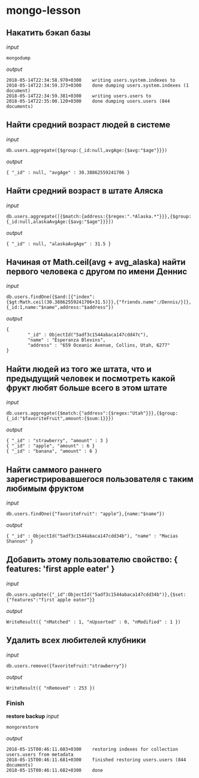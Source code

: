 # mongo-lesson
## Накатить бэкап базы
*input*
```
mongodump
```
*output*
```
2018-05-14T22:34:58.970+0300    writing users.system.indexes to
2018-05-14T22:34:59.373+0300    done dumping users.system.indexes (1 document)
2018-05-14T22:34:59.381+0300    writing users.users to
2018-05-14T22:35:00.120+0300    done dumping users.users (844 documents)
```
## Найти средний возраст людей в системе
*input*
```
db.users.aggregate({$group:{_id:null,avgAge:{$avg:"$age"}}})
```
*output*
```
{ "_id" : null, "avgAge" : 30.38862559241706 }
```
## Найти средний возраст в штате Аляска
*input*
```
db.users.aggregate([{$match:{address:{$regex:".*Alaska.*"}}},{$group:{_id:null,alaskaAvgAge:{$avg:"$age"}}}])
```
*output*
```
{ "_id" : null, "alaskaAvgAge" : 31.5 }
```
## Начиная от Math.ceil(avg + avg_alaska) найти первого человека с другом по имени Деннис
*input*
```
db.users.findOne({$and:[{"index":{$gt:Math.ceil(30.38862559241706+31.5)}},{"friends.name":/Dennis/}]},{_id:1,name:"$name",address:"$address"})
```
*output*
```
{
        "_id" : ObjectId("5adf3c1544abaca147cdd47c"),
        "name" : "Esperanza Blevins",
        "address" : "659 Oceanic Avenue, Collins, Utah, 6277"
}
```
## Найти людей из того же штата, что и предыдущий человек и посмотреть какой фрукт любят больше всего в этом штате
*input*
```
db.users.aggregate({$match:{"address":{$regex:"Utah"}}},{$group:{_id:"$favoriteFruit",amount:{$sum:1}}})
```
*output*
```
{ "_id" : "strawberry", "amount" : 3 }
{ "_id" : "apple", "amount" : 6 }
{ "_id" : "banana", "amount" : 6 }
```
## Найти саммого раннего зарегистрировавшегося пользователя с таким любимым фруктом
*input*
```
db.users.findOne({"favoriteFruit": "apple"},{name:"$name"})
```
*output*
```
{ "_id" : ObjectId("5adf3c1544abaca147cdd34b"), "name" : "Macias Shannon" }
```
## Добавить этому пользователю свойство: { features: 'first apple eater' }
*input*
```
db.users.update({"_id":ObjectId("5adf3c1544abaca147cdd34b")},{$set:{"features":"first apple eater"}}
```
*output*
```
WriteResult({ "nMatched" : 1, "nUpserted" : 0, "nModified" : 1 })
```
## Удалить всех любителей клубники
*input*
```
db.users.remove({favoriteFruit:"strawberry"})
```
*output*
```
WriteResult({ "nRemoved" : 253 })
```
### Finish
**restore backup**
*input*
```
mongorestore
```
*output*
```
2018-05-15T00:46:11.603+0300    restoring indexes for collection users.users from metadata
2018-05-15T00:46:11.681+0300    finished restoring users.users (844 documents)
2018-05-15T00:46:11.682+0300    done
```
